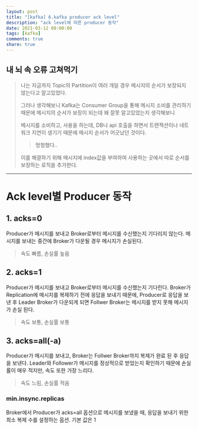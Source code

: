 ```yaml
---
layout: post
title: "[kafka] 6.kafka producer ack level"
description: "ack level에 따른 producer 동작"
date: 2021-03-12 00:00:00
tags: [kafka]
comments: true
share: true
---
```



## 내 뇌 속 오류 고쳐먹기

> 나는 지금까지 Topic의 Partition이 여러 개일 경우 메시지의 순서가 보장되지 않는다고 알고있었다.
>
> 그러나 생각해보니 Kafka는 Consumer Group을 통해 메시지 소비를 관리하기 때문에 메시지의 순서가 보장이 되는데 왜 잘못 알고있었는지 생각해보니 
>
> 메시지를 소비하고, 사용을 하는데, DB나 api 호출을 하면서 트랜잭션이나 네트워크 지연이 생기기 때문에 메시지 순서가 어긋났던 것이다.
>
> > 멍청했다..
>
> 이를 해결하기 위해 메시지에 index값을 부여하여 사용하는 곳에서 따로 순서를 보장하는 로직을 추가한다.




------

# Ack level별 Producer 동작

## 1. acks=0
Producer가 메시지를 보내고 Broker로부터 메시지를 수신했는지 기다리지 않는다.
메시지를 보내는 중간에 Broker가 다운될 경우 메시지가 손실된다.
> 속도 빠름, 손실률 높음

## 2. acks=1
Producer가 메시지를 보내고 Broker로부터 메시지를 수신했는지 기다린다.
Broker가 Replication에 메시지를 복제하기 전에 응답을 보내기 때문에, Producer로 응답을 보낸 후 Leader Broker가 다운되게 되면 Follwer Broker는 메시지를 받지 못해 메시지가 손실 된다.
> 속도 보통, 손실률 보통

## 3. acks=all(-a)
Producer가 메시지를 보내고, Broker는 Follwer Broker까지 복제가 완료 된 후 응답을 보낸다.
Leader와 Follower가 메시지를 정상적으로 받았는지 확인하기 때문에 손실률이 매우 적지만, 속도 또한 가장 느리다.
> 속도 느림, 손실률 적음

### **min.insync.replicas**
Broker에서 Producer가 acks=all 옵션으로 메시지를 보냈을 때, 응답을 보내기 위한 최소 복제 수를 설정하는 옵션.
기본 값은 1